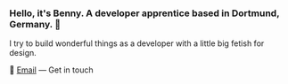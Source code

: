 ### Hello, it's Benny. A developer apprentice based in Dortmund, Germany. 👋

I try to build wonderful things as a developer with a little big fetish for design.

📮 [Email][mail] — Get in touch



[mail]: mailto:baeni.saa@gmail.com

